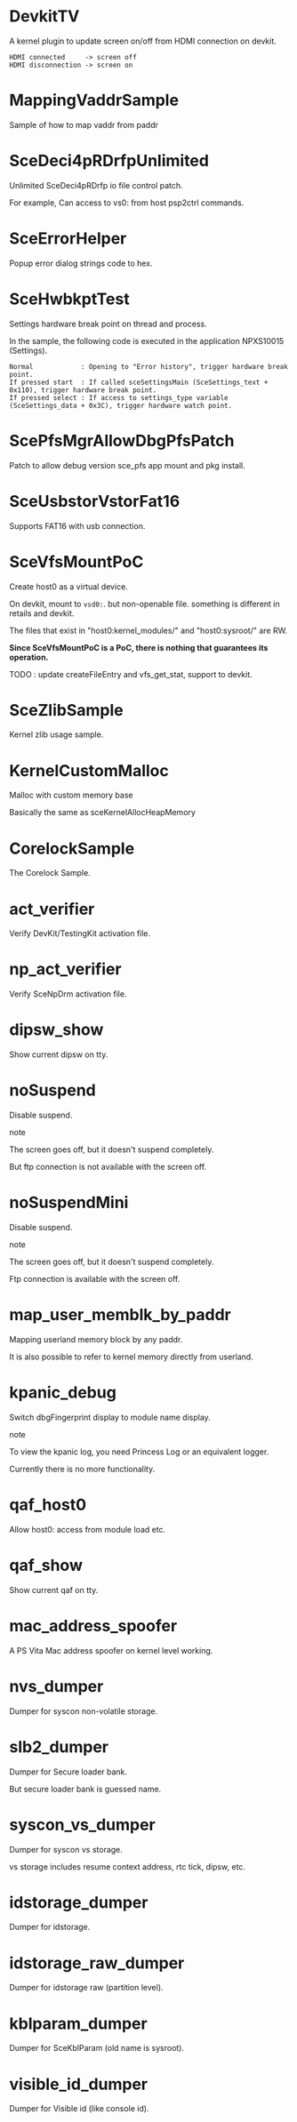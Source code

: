 # DevkitTV

A kernel plugin to update screen on/off from HDMI connection on devkit.

```
HDMI connected     -> screen off
HDMI disconnection -> screen on
```

# MappingVaddrSample

Sample of how to map vaddr from paddr

# SceDeci4pRDrfpUnlimited

Unlimited SceDeci4pRDrfp io file control patch.

For example, Can access to vs0: from host psp2ctrl commands.

# SceErrorHelper

Popup error dialog strings code to hex.

# SceHwbkptTest

Settings hardware break point on thread and process.

In the sample, the following code is executed in the application NPXS10015 (Settings).

```
Normal            : Opening to "Error history", trigger hardware break point.
If pressed start  : If called sceSettingsMain (SceSettings_text + 0x110), trigger hardware break point.
If pressed select : If access to settings_type variable (SceSettings_data + 0x3C), trigger hardware watch point.
```

# ScePfsMgrAllowDbgPfsPatch

Patch to allow debug version sce_pfs app mount and pkg install. 

# SceUsbstorVstorFat16

Supports FAT16 with usb connection.

# SceVfsMountPoC

Create host0 as a virtual device.

On devkit, mount to `vsd0:`. but non-openable file. something is different in retails and devkit.

The files that exist in "host0:kernel_modules/" and "host0:sysroot/" are RW.

__Since SceVfsMountPoC is a PoC, there is nothing that guarantees its operation.__

TODO : update createFileEntry and vfs_get_stat, support to devkit.

# SceZlibSample

Kernel zlib usage sample.

# KernelCustomMalloc

Malloc with custom memory base

Basically the same as sceKernelAllocHeapMemory

# CorelockSample

The Corelock Sample.

# act_verifier

Verify DevKit/TestingKit activation file.

# np_act_verifier

Verify SceNpDrm activation file.

# dipsw_show

Show current dipsw on tty.

# noSuspend

Disable suspend.

note

The screen goes off, but it doesn't suspend completely.

But ftp connection is not available with the screen off.

# noSuspendMini

Disable suspend.

note

The screen goes off, but it doesn't suspend completely.

Ftp connection is available with the screen off.

# map_user_memblk_by_paddr

Mapping userland memory block by any paddr.

It is also possible to refer to kernel memory directly from userland.

# kpanic_debug

Switch dbgFingerprint display to module name display.

note

To view the kpanic log, you need Princess Log or an equivalent logger.

Currently there is no more functionality.

# qaf_host0

Allow host0: access from module load etc.

# qaf_show

Show current qaf on tty.

# mac_address_spoofer

A PS Vita Mac address spoofer on kernel level working.

# nvs_dumper

Dumper for syscon non-volatile storage.

# slb2_dumper

Dumper for Secure loader bank.

But secure loader bank is guessed name.

# syscon_vs_dumper

Dumper for syscon vs storage.

vs storage includes resume context address, rtc tick, dipsw, etc.

# idstorage_dumper

Dumper for idstorage.

# idstorage_raw_dumper

Dumper for idstorage raw (partition level).

# kblparam_dumper

Dumper for SceKblParam (old name is sysroot).

# visible_id_dumper

Dumper for Visible id (like console id).
